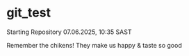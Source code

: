 # git_test

Starting Repository 07.06.2025, 10:35 SAST   

Remember the chikens! They make us happy & taste so good

